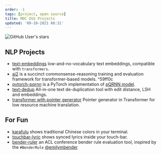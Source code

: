 ```yaml
---
order: -1
tags: [project, open source]
title: MOC OSS Projects
updated: '09-10-2021 08:31'
---
```


![GitHub User's stars](https://img.shields.io/github/stars/ChenghaoMou?style=social)

## NLP Projects

- [text-embeddings](https://github.com/ChenghaoMou/embeddings) low-and-no-vocabulary text embeddings, compatible with `transformers`.
- [ai2](https://github.com/isi-nlp/ai2) is a succinct commonsense-reasoning training and evaluation framework for transformer-based models. ^59ff0c
- [pytorch-pqrnn](https://github.com/ChenghaoMou/pytorch-pQRNN) is a PyTorch implementation of [pQRNN model](https://ai.googleblog.com/2020/09/advancing-nlp-with-efficient-projection.html).
- [text-dedup](https://github.com/ChenghaoMou/text-dedup) All-in-one text de-duplication tool with edit distance, LSH and embeddings.
- [transformer with pointer generator](https://github.com/ChenghaoMou/transformer-pointer-generator) Pointer generator in Transformer for low resource machine translation.

## For Fun

- [karafulu](https://github.com/ChenghaoMou/karafuru) shows traditional Chinese colors in your terminal.
- [touchbar-lyric](https://github.com/ChenghaoMou/touchbar-lyric) shows synced lyrics inside your touch-bar.
- [bender-ruler](https://github.com/ChenghaoMou/bender-ruler) an ACL conference bender rule evaluation tool, inspired by the `#BenderRule` [@emilymbender](https://twitter.com/emilymbender)